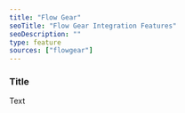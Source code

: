 ```yaml
---
title: "Flow Gear"
seoTitle: "Flow Gear Integration Features"
seoDescription: ""
type: feature
sources: ["flowgear"]
---
```


<!-- ***NOT IN USE***

create_order
get_images
get_images_limit
get_products
get_products_limit
profile
queue_fetch_images
site
sync_mode

-->

<!-- meta -->
### Title
Text